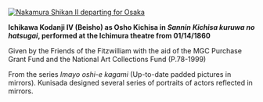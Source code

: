 
[![Nakamura Shikan II departing for Osaka](Kunisada_Loan_206_small1.jpg)](KUN/kunisada/Kunisada%20Loan%20206.jpg)

**Ichikawa Kodanji IV (Beisho) as Osho Kichisa in _Sannin Kichisa kuruwa no hatsugai_, performed at the Ichimura theatre from 01/14/1860**

Given by the Friends of the Fitzwilliam with the aid of the MGC Purchase Grant Fund and the National Art Collections Fund (P.78-1999)

From the series _Imayo oshi-e kagami_ (Up-to-date padded pictures in mirrors). Kunisada designed several series of portraits of actors reflected in mirrors.

